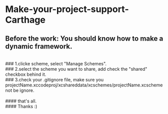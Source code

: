 # Make-your-project-support-Carthage

## Before the work: You should know how to make a dynamic framework.<br/>
<br/>
### 1.clicke scheme, select "Manage Schemes".<br/>
### 2.select the scheme you want to share, add check the "shared" checkbox behind it.<br/>
### 3.check your .gitignore file, make sure you projectName.xccodeproj/xcshareddata/xcschemes/projectName.xcscheme not be ignore.<br/>
<br/>
#### that's all.<br/>
#### Thanks :)
